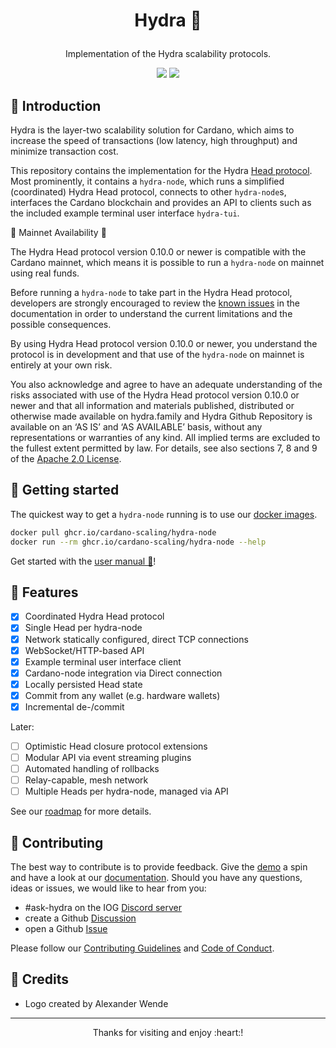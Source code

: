 # <p align="center">Hydra :dragon_face:</p>

<div align="center">
  <p>Implementation of the Hydra scalability protocols.</p>
  <a href='https://github.com/cardano-scaling/hydra/actions'><img src="https://img.shields.io/github/actions/workflow/status/cardano-scaling/hydra/ci-nix.yaml?branch=master&label=Tests&style=for-the-badge" /></a>
  <a href='https://github.com/cardano-scaling/hydra/pkgs/container/hydra-node'><img src="https://img.shields.io/github/actions/workflow/status/cardano-scaling/hydra/docker.yaml?branch=master&label=Docker&style=for-the-badge" /></a>
</div>

## :sunrise_over_mountains: Introduction

Hydra is the layer-two scalability solution for Cardano, which aims to increase
the speed of transactions (low latency, high throughput) and minimize
transaction cost.

This repository contains the implementation for the Hydra [Head
protocol](https://eprint.iacr.org/2020/299.pdf). Most prominently, it contains a
`hydra-node`, which runs a simplified (coordinated) Hydra Head protocol,
connects to other `hydra-node`s, interfaces the Cardano blockchain and provides an
API to clients such as the included example terminal user interface `hydra-tui`.

:rotating_light: Mainnet Availability :rotating_light:

The Hydra Head protocol version 0.10.0 or newer is compatible with the Cardano
mainnet, which means it is possible to run a `hydra-node` on mainnet using real
funds.

Before running a `hydra-node` to take part in the Hydra Head protocol,
developers are strongly encouraged to review the [known issues][known-issues] in
the documentation in order to understand the current limitations and the
possible consequences.

By using Hydra Head protocol version 0.10.0 or newer, you understand the
protocol is in development and that use of the `hydra-node` on mainnet is
entirely at your own risk.

You also acknowledge and agree to have an adequate understanding of the risks
associated with use of the Hydra Head protocol version 0.10.0 or newer and that
all information and materials published, distributed or otherwise made available
on hydra.family and Hydra Github Repository is available on an ‘AS IS’ and ‘AS
AVAILABLE’ basis, without any representations or warranties of any kind. All
implied terms are excluded to the fullest extent permitted by law. For details,
see also sections 7, 8 and 9 of the [Apache 2.0 License][license].

[known-issues]: https://hydra.family/head-protocol/docs/known-issues
[license]: ./LICENSE

## :rocket: Getting started

The quickest way to get a `hydra-node` running is to use our [docker
images](https://github.com/orgs/input-output-hk/packages?repo_name=hydra).

```sh
docker pull ghcr.io/cardano-scaling/hydra-node
docker run --rm ghcr.io/cardano-scaling/hydra-node --help
```

Get started with the [user manual 📖](https://hydra.family/head-protocol/docs/getting-started)!

## :rainbow: Features

- [x] Coordinated Hydra Head protocol
- [x] Single Head per hydra-node
- [x] Network statically configured, direct TCP connections
- [x] WebSocket/HTTP-based API
- [x] Example terminal user interface client
- [x] Cardano-node integration via Direct connection
- [x] Locally persisted Head state
- [x] Commit from any wallet (e.g. hardware wallets)
- [x] Incremental de-/commit

Later:

- [ ] Optimistic Head closure protocol extensions
- [ ] Modular API via event streaming plugins
- [ ] Automated handling of rollbacks
- [ ] Relay-capable, mesh network
- [ ] Multiple Heads per hydra-node, managed via API

See our [roadmap](https://github.com/orgs/input-output-hk/projects/21/views/7) for more details.

## :handshake: Contributing

The best way to contribute is to provide feedback. Give the [demo](./demo) a spin and have a look at our [documentation](https://hydra.family/head-protocol).
Should you have any questions, ideas or issues, we would like to hear from you:

- #ask-hydra on the IOG [Discord server](https://discord.gg/Qq5vNTg9PT)
- create a Github [Discussion](https://github.com/cardano-scaling/hydra/discussions)
- open a Github [Issue](https://github.com/cardano-scaling/hydra/issues/new)

Please follow our [Contributing Guidelines](./CONTRIBUTING.md) and [Code of Conduct](./CODE-OF-CONDUCT.md).

## 🙏 Credits

- Logo created by Alexander Wende

---

<p align="center">
Thanks for visiting and enjoy :heart:!
</p>
